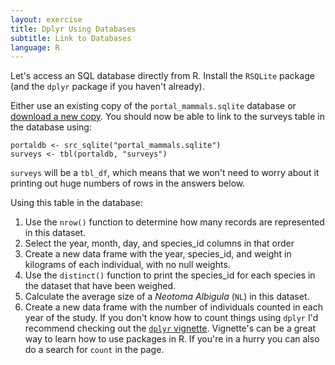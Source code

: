 ```yaml
---
layout: exercise
title: Dplyr Using Databases
subtitle: Link to Databases
language: R
---
```


Let's access an SQL database directly from R. Install the `RSQLite` package (and 
the `dplyr` package if you haven't already).

Either use an existing copy of the `portal_mammals.sqlite` database or [download
a new copy](https://ndownloader.figshare.com/files/2292171). You
should now be able to link to the surveys table in the database using:

```
portaldb <- src_sqlite("portal_mammals.sqlite")
surveys <- tbl(portaldb, "surveys")
```

`surveys` will be a `tbl_df`, which means that we won't need to worry about it
printing out huge numbers of rows in the answers below.

Using this table in the database:

1. Use the `nrow()` function to determine how many records are represented in this 
   dataset.
2. Select the year, month, day, and species_id columns in that order
3. Create a new data frame with the year, species_id, and weight in kilograms 
   of each individual, with no null weights.
4. Use the `distinct()` function to print the species_id for each
   species in the dataset that have been weighed.
5. Calculate the average size of a *Neotoma Albigula* (`NL`) in this dataset.
6. Create a new data frame with the number of individuals counted in each year
   of the study. If you don't know how to count things using `dplyr` I'd
   recommend checking out the
   [`dplyr` vignette](https://cran.rstudio.com/web/packages/dplyr/vignettes/introduction.html).
   Vignette's can be a great way to learn how to use packages in R. If you're in
   a hurry you can also do a search for `count` in the page.

